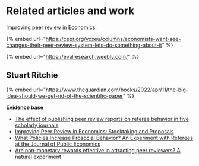 # Related articles and work

[Improving peer review in Economics: ](https://evalresearch.weebly.com/)

{% embed url="https://cepr.org/voxeu/columns/economists-want-see-changes-their-peer-review-system-lets-do-something-about-it" %}

{% embed url="https://evalresearch.weebly.com/" %}

## Stuart Ritchie

{% embed url="https://www.theguardian.com/books/2022/apr/11/the-big-idea-should-we-get-rid-of-the-scientific-paper" %}



**Evidence base**

* [The effect of publishing peer review reports on referee behavior in five scholarly journals](https://www.nature.com/articles/s41467-018-08250-2)
* [Improving Peer Review in Economics: Stocktaking and Proposals](https://evalresearch.weebly.com/uploads/1/3/3/4/133478410/improving\_peer\_review\_in\_economics\_-\_charness\_et\_al..pdf)
* [What Policies Increase Prosocial Behavior? An Experiment with Referees at the Journal of Public Economics](https://www.aeaweb.org/full\_issue.php?doi=10.1257/jep.28.3#page=173)[ ](https://evalresearch.weebly.com/uploads/1/3/3/4/133478410/improving\_peer\_review\_in\_economics\_-\_charness\_et\_al..pdf)
* [Are non-monetary rewards effective in attracting peer reviewers? A natural experiment](https://www.researchgate.net/profile/Marco-Seeber-2/publication/327786292\_Are\_non-monetary\_rewards\_effective\_in\_attracting\_peer\_reviewers\_A\_natural\_experiment/links/5bb7649e299bf1049b6feacf/Are-non-monetary-rewards-effective-in-attracting-peer-reviewers-A-natural-experiment.pdf)

